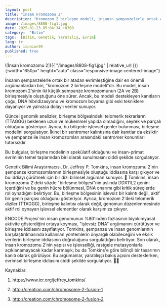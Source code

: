 ```yaml
---
layout: post
title: "İnsan kromozomu 2"
description: "Kromozom 2 birleşme modeli, insanın şempanzelerle ortak atadan evrimleştiğini savunuyor. Ancak, telomerik tekrarların eksikliği ve işlevsel genlerin varlığı gibi tutarsızlıklar, bu modelin geçerliliğini sorgulatıyor.  🧬"
image: /images/8808-fig1.jpg
date: 2025-01-23 05:04:34 +0300
category:  "Bilim"
tags:  [Bilim, Genetik, Yaratılış, Evrim]
lang: tr
author: isunion99
published: true
---
```


![İnsan kromozomu 2]({{ "/images/8808-fig1.jpg" | relative_url }}){:width="650px" height="auto" class="responsive-image centered-image"}


İnsanın şempanzelerle ortak bir atadan evrimleştiğine dair en önemli argümanlardan biri, "kromozom 2 birleşme modeli"dir. Bu model, insan kromozom 2'sinin iki küçük şempanze kromozomunun (2A ve 2B) birleşmesiyle oluştuğunu öne sürer. Ancak, bu modeli destekleyen kanıtların çoğu, DNA hibridizasyonu ve kromozom boyama gibi eski tekniklere dayanıyor ve yalnızca dolaylı veriler sunuyor.

Güncel genomik analizler, birleşme bölgesindeki telomerik tekrarların (TTAGGG) beklenen uzun ve mükemmel yapıda olmadığını, seyrek ve parçalı olduğunu gösteriyor. Ayrıca, bu bölgede işlevsel genler bulunması, birleşme modelini sorgulatıyor. İkinci bir sentromer kalıntısına dair kanıtlar da eksiktir ve şempanze ile insan kromozomları arasındaki sentromer konumları tutarsızdır.

Bu bulgular, birleşme modelinin spekülatif olduğunu ve insan-primat evriminin temel taşlarından biri olarak sunulmasını ciddi şekilde sorgulatıyor. 

Genetik Bilimi Araştırmacısı, Dr. Jeffrey P. Tomkins, insan kromozomu 2'nin şempanze kromozomlarının birleşmesiyle oluştuğu iddiasına karşı çıkıyor ve bu iddiayı çürütmek için bir dizi bilimsel argüman sunuyor. 🧬 Tomkins, insan kromozomu 2'deki sözde "birleşme bölgesi"nin aslında DDX11L2 genini içerdiğini ve bu genin hücre bölünmesi, DNA onarımı gibi kritik süreçlerde rol oynadığını belirtiyor. Bu, birleşme bölgesinin işlevsiz bir kalıntı değil, aktif bir genin parçası olduğunu gösteriyor. Ayrıca, kromozom 2'deki telomerik diziler (TTAGGG), birleşme kalıntısı olarak değil, genomun düzenlenmesinde aktif rol oynayan işlevsel elementler olarak karşımıza çıkıyor. 

ENCODE Projesi'nin insan genomunun %80'inden fazlasının biyokimyasal aktivite gösterdiğini ortaya koyması, "işlevsiz DNA" argümanını çürütüyor ve birleşme iddiasını zayıflatıyor. Tomkins, şempanze ve insan genomlarının karşılaştırılmasında kullanılan yöntemlerin önyargılı olabileceğini ve eksik verilerin birleşme iddiasının doğruluğunu sorgulattığını belirtiyor. Son olarak, insan kromozomu 2'nin yapısı ve işlevselliği, rastgele mutasyonlarla açıklanamayacak kadar karmaşık; bu da Tomkins'e göre bilinçli bir tasarımın kanıtı olarak görülüyor. Bu argümanlar, yaratılışçı bakış açısını desteklerken, evrimsel birleşme iddiasını ciddi şekilde sorgulatıyor. 🧬✨

Kaynaklar:

1. https://www.icr.org/jeffrey_tomkins/

2. http://creation.com/chromosome-2-fusion-1

3. http://creation.com/chromosome-2-fusion-2









